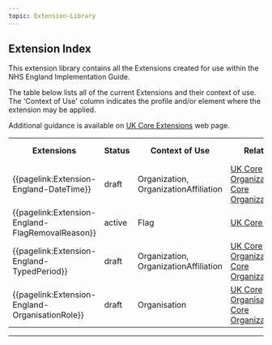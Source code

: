 ```yaml
---
topic: Extension-Library
---
```


## Extension Index

This extension library contains all the Extensions created for use within the NHS England Implementation Guide.

The table below lists all of the current Extensions and their context of use.
The 'Context of Use' column indicates the profile and/or element where the extension may be applied.

Additional guidance is available on <a href="https://simplifier.net/guide/UK-Core-Implementation-Guide-STU3-Sequence/Home/ProfilesandExtensions/Extensions-Index?version=current" target="_blank">UK Core Extensions</a> web page.

<table class="regular assets" title="Extensions list">
<tr>
<th>Extensions</th>
<th>Status</th>
<th>Context of Use</th>
<th>Related Profile</th>
<th>Modifier Extension</th>
<th>C&TA Sprint</th>
</tr>

<tr>
<td>{{pagelink:Extension-England-DateTime}}</td>
<td>draft</td>
<td>Organization, OrganizationAffiliation</td>
<td><a href='https://simplifier.net/guide/UK-Core-Implementation-Guide-STU3-Sequence/Home/ProfilesandExtensions/Profile-UKCore-Organization?version=current' target="_blank">UK Core Organization</a>, <a href='https://simplifier.net/guide/UK-Core-Implementation-Guide-STU3-Sequence/Home/ProfilesandExtensions/Profile-UKCore-OrganizationAffiliation?version=current' target="_blank">UK Core OrganizationAffiliation</a></td>
<td>NO</td>
<td>2</td>
</tr>

<tr>
<td>{{pagelink:Extension-England-FlagRemovalReason}}</td>
<td>active</td>
<td>Flag</td>
<td><a href='https://simplifier.net/guide/UK-Core-Implementation-Guide-STU3-Sequence/Home/ProfilesandExtensions/Profile-UKCore-Flag?version=current' target="_blank">UK Core Flag</a></td>
<td>NO</td>
<td>1</td>
</tr>

<tr>
<td>{{pagelink:Extension-England-TypedPeriod}}</td>
<td>draft</td>
<td>Organization, OrganizationAffiliation</td>
<td><a href='https://simplifier.net/guide/UK-Core-Implementation-Guide-STU3-Sequence/Home/ProfilesandExtensions/Profile-UKCore-Organization?version=current' target="_blank">UK Core Organization</a>, <a href='https://simplifier.net/guide/UK-Core-Implementation-Guide-STU3-Sequence/Home/ProfilesandExtensions/Profile-UKCore-OrganizationAffiliation?version=current' target="_blank">UK Core OrganizationAffiliation</a></td>
<td>NO</td>
<td>2</td>
</tr>

<tr>
<td>{{pagelink:Extension-England-OrganisationRole}}</td>
<td>draft</td>
<td>Organisation</td>
<td><a href='https://simplifier.net/guide/UK-Core-Implementation-Guide-STU3-Sequence/Home/ProfilesandExtensions/Profile-UKCore-Organisation?version=current' target="_blank">UK Core Organisation</a>, <a href='https://simplifier.net/guide/UK-Core-Implementation-Guide-STU3-Sequence/Home/ProfilesandExtensions/Profile-UKCore-OrganizationAffiliation?version=current' target="_blank">UK Core OrganizationAffiliation</a>
</td>
<td>NO</td>
<td>2</td>
</tr>
</table>

---
